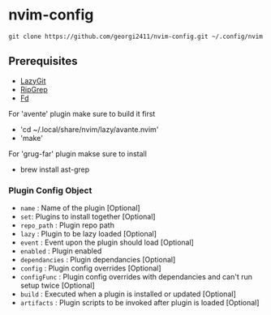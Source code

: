 # nvim-config

```
git clone https://github.com/georgi2411/nvim-config.git ~/.config/nvim
```

## Prerequisites

- [LazyGit](https://github.com/jesseduffield/lazygitci)
- [RipGrep](https://github.com/BurntSushi/ripgrep#installation)
- [Fd](https://github.com/sharkdp/fd#installation)

For 'avente' plugin make sure to build it first

- 'cd ~/.local/share/nvim/lazy/avante.nvim'
- 'make'

For 'grug-far' plugin makse sure to install 
- brew install ast-grep

### Plugin Config Object

- `name` : Name of the plugin [Optional]
- `set`: Plugins to install together [Optional]
- `repo_path` : Plugin repo path
- `lazy` : Plugin to be lazy loaded [Optional]
- `event` : Event upon the plugin should load [Optional]
- `enabled` : Plugin enabled
- `dependancies` : Plugin dependancies [Optional]
- `config` : Plugin config overrides [Optional]
- `configFunc` : Plugin config overrides with dependancies and can't run setup twice [Optional]
- `build` : Executed when a plugin is installed or updated [Optional]
- `artifacts` : Plugin scripts to be invoked after plugin is loaded [Optional] 

